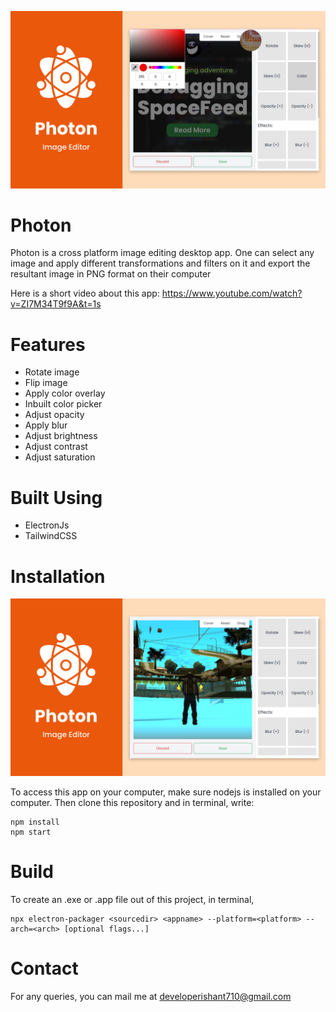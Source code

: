 ![](picker.png)

# Photon
Photon is a cross platform image editing desktop app. One can select any image and apply different transformations and filters on it and export the resultant image in PNG format on their computer 

Here is a short video about this app: https://www.youtube.com/watch?v=ZI7M34T9f9A&t=1s

# Features
- Rotate image
- Flip image
- Apply color overlay
- Inbuilt color picker
- Adjust opacity
- Apply blur
- Adjust brightness
- Adjust contrast
- Adjust saturation

# Built Using
- ElectronJs
- TailwindCSS


# Installation
![](thumbnail.png)


To access this app on your computer, make sure nodejs is installed on your computer. Then clone this repository and in terminal, write:
```
npm install
npm start
```
# Build
To create an .exe or .app file out of this project, in terminal,
```
npx electron-packager <sourcedir> <appname> --platform=<platform> --arch=<arch> [optional flags...]
```
# Contact
For any queries, you can mail me at developerishant710@gmail.com
